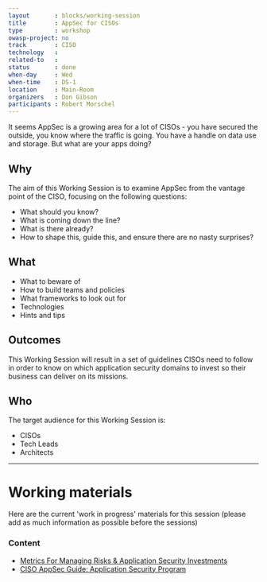 ```yaml
---
layout       : blocks/working-session
title        : AppSec for CISOs
type         : workshop
owasp-project: no
track        : CISO
technology   :
related-to   :
status       : done
when-day     : Wed
when-time    : DS-1
location     : Main-Room
organizers   : Don Gibson
participants : Robert Morschel
---
```


It seems AppSec is a growing area for a lot of CISOs - you have secured the outside, you know where the traffic is going. You have a handle on data use and storage. But what are your apps doing? 

## Why

The aim of this Working Session is to examine AppSec from the vantage point of the CISO, focusing on the following questions:

- What should you know?
- What is coming down the line?
- What is there already?
- How to shape this, guide this, and ensure there are no nasty surprises?

## What

- What to beware of
- How to build teams and policies
- What frameworks to look out for 
- Technologies 
- Hints and tips

## Outcomes

This Working Session will result in a set of guidelines CISOs need to follow in order to know on which application security domains to invest so their business can deliver on its missions.

## Who

The target audience for this Working Session is: 

- CISOs
- Tech Leads 
- Architects

--- 

# Working materials

Here are the current 'work in progress' materials for this session (please add as much information as possible before the sessions)

### Content

- [Metrics For Managing Risks & Application Security Investments](https://www.owasp.org/index.php/CISO_AppSec_Guide:_Metrics_For_Managing_Risks_%26_Application_Security_Investments)
- [CISO AppSec Guide: Application Security Program](https://www.owasp.org/index.php/CISO_AppSec_Guide:_Application_Security_Program)
